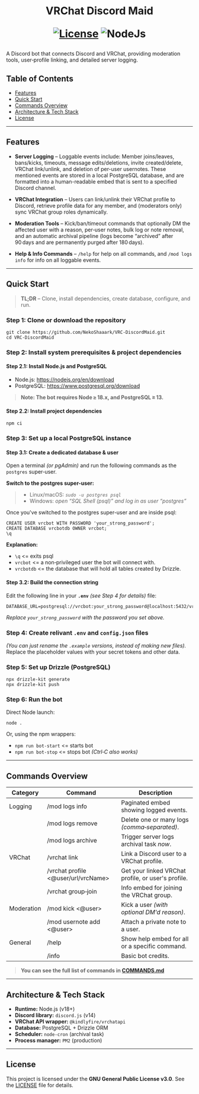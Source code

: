 <h1 align="center">VRChat Discord Maid<br/>
<div align="center">
   
   [![License]][license_url]
   ![NodeJs]

</div></h1>

A Discord bot that connects Discord and VRChat, providing moderation tools, user‑profile linking, and detailed server logging.

## Table of Contents
- [Features](#features)
- [Quick Start](#quick-start)
- [Commands Overview](#commands-overview)
- [Architecture & Tech Stack](#architecture--tech-stack)
- [License](#license)

---

## Features
- **Server Logging** – Loggable events include: Member joins/leaves, bans/kicks, timeouts, message edits/deletions, invite created/delete, VRChat link/unlink, and deletion of per-user usernotes. These mentioned events are stored in a local PostgreSQL database, and are formatted into a human-readable embed that is sent to a specified Discord channel.

- **VRChat Integration** – Users can link/unlink their VRChat profile to Discord, retrieve profile data for any member, and (moderators only) sync VRChat group roles dynamically.

- **Moderation Tools** – Kick/ban/timeout commands that optionally DM the affected user with a reason, per‑user notes, bulk log or note removal, and an automatic archival pipeline (logs become “archived” after 90 days and are permanently purged after 180 days).

- **Help & Info Commands** – `/help` for help on all commands, and `/mod logs info` for info on all loggable events.

---

## Quick Start
> **TL;DR** – Clone, install dependencies, create database, configure, and run.


### Step 1: Clone or download the repository
```
git clone https://github.com/NekoShaaark/VRC-DiscordMaid.git
cd VRC-DiscordMaid
```

### Step 2: Install system prerequisites & project dependencies
#### Step 2.1: Install Node.js and PostgreSQL
- Node.js: https://nodejs.org/en/download
- PostgreSQL: https://www.postgresql.org/download
> **Note: The bot requires Node ≥ 18.x, and PostgreSQL ≥ 13.**

#### Step 2.2: Install project dependencies
```
npm ci
```

### Step 3: Set up a local PostgreSQL instance
#### Step 3.1: Create a dedicated database & user
Open a terminal *(or pgAdmin)* and run the following commands as the `postgres` super‑user.

**Switch to the postgres super-user:**
> - Linux/macOS: *`sudo -u postgres psql`*
> - Windows: *open “SQL Shell (psql)” and log in as user “postgres”*

Once you've switched to the postgres super-user and are inside psql:
```
CREATE USER vrcbot WITH PASSWORD 'your_strong_password';
CREATE DATABASE vrcbotdb OWNER vrcbot;
\q
```

**Explanation:**
- `\q` <= exits psql
- `vrcbot` <= a non‑privileged user the bot will connect with.
- `vrcbotdb` <= the database that will hold all tables created by Drizzle.

#### Step 3.2: Build the connection string
Edit the following line in your **`.env`** *(see Step 4 for details)* file:
```
DATABASE_URL=postgresql://vrcbot:your_strong_password@localhost:5432/vrcbotdb
```
*Replace `your_strong_password` with the password you set above.*

### Step 4: Create relivant `.env` and `config.json` files
*(You can just rename the `.example` versions, instead of making new files).*\
Replace the placeholder values with your secret tokens and other data.

### Step 5: Set up Drizzle (PostgreSQL)
```
npx drizzle-kit generate
npx drizzle-kit push
```

### Step 6: Run the bot
Direct Node launch:
```
node . 
```
Or, using the npm wrappers:
- `npm run bot-start` <= starts bot
- `npm run bot-stop` <= stops bot *(Ctrl‑C also works)*

---

## Commands Overview
| Category   | Command                          | Description |
|------------|----------------------------------|-------------|
| Logging    | /mod logs info <eventType>               | Paginated embed showing logged events.
|            | /mod logs remove <logId>                 | Delete one or many logs *(comma‑separated)*.
|            | /mod logs archive                        | Trigger server logs archival task *now*.
| VRChat     | /vrchat link <url>                       | Link a Discord user to a VRChat profile.
|            | /vrchat profile <@user/url/vrcName>      | Get your linked VRChat profile, or user's profile.
|            | /vrchat group‑join                       | Info embed for joining the VRChat group.
| Moderation | /mod kick <@user> <reason>               | Kick a user *(with optional DM'd reason)*.
|            | /mod usernote add <@user> <note>         | Attach a private note to a user.
| General    | /help <command>                          | Show help embed for all or a specific command.
|            | /info                                    | Basic bot credits.

> **You can see the full list of commands in [COMMANDS.md](COMMANDS.md)**

---

## Architecture & Tech Stack
- **Runtime:** Node.js (v18+)
- **Discord library:** `discord.js` (v14)
- **VRChat API wrapper:** `@kindlyfire/vrchatapi`
- **Database:** PostgreSQL + Drizzle ORM
- **Scheduler:** `node-cron` (archival task)
- **Process manager:** `PM2` (production)

---

## License
This project is licensed under the **GNU General Public License v3.0**. See the [LICENSE](LICENSE) file for details.

[license_url]: https://www.gnu.org/licenses/gpl-3.0
[License]: https://img.shields.io/badge/License-GPLv3-blue.svg
[NodeJs]: https://img.shields.io/badge/Node.js-18%2B-success